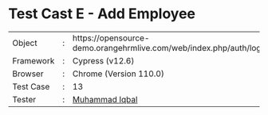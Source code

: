 # Test Cast E - Add Employee
<table>
<tr>
<td>Object</td>
<td>:</td>
<td>https://opensource-demo.orangehrmlive.com/web/index.php/auth/login</td>
</tr>
<tr>
<td>Framework</td>
<td>:</td>
<td>Cypress (v12.6)</td>
</tr>
<tr>
<td>Browser</td>
<td>:</td>
<td>Chrome (Version 110.0)</td>
</tr>
<tr>
<td>Test Case</td>
<td>:</td>
<td>13</td>
</tr>
<tr>
<td>Tester</td>
<td>:</td>
<td><a href="https://github.com/Miqbal20">Muhammad Iqbal</a></td>
</tr>
</table>
